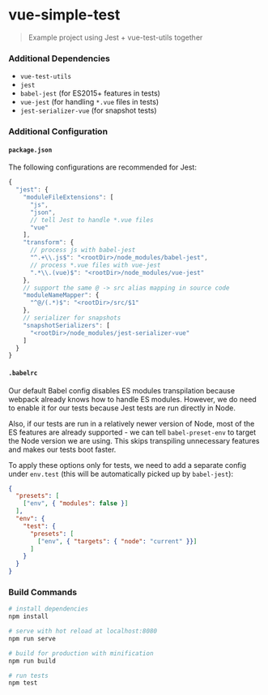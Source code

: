 # vue-simple-test

> Example project using Jest + vue-test-utils together

### Additional Dependencies

- `vue-test-utils`
- `jest`
- `babel-jest` (for ES2015+ features in tests)
- `vue-jest` (for handling `*.vue` files in tests)
- `jest-serializer-vue` (for snapshot tests)

### Additional Configuration

#### `package.json`

The following configurations are recommended for Jest:

``` js
{
  "jest": {
    "moduleFileExtensions": [
      "js",
      "json",
      // tell Jest to handle *.vue files
      "vue"
    ],
    "transform": {
      // process js with babel-jest
      "^.+\\.js$": "<rootDir>/node_modules/babel-jest",
      // process *.vue files with vue-jest
      ".*\\.(vue)$": "<rootDir>/node_modules/vue-jest"
    },
    // support the same @ -> src alias mapping in source code
    "moduleNameMapper": {
      "^@/(.*)$": "<rootDir>/src/$1"
    },
    // serializer for snapshots
    "snapshotSerializers": [
      "<rootDir>/node_modules/jest-serializer-vue"
    ]
  }
}
```

#### `.babelrc`

Our default Babel config disables ES modules transpilation because webpack already knows how to handle ES modules. However, we do need to enable it for our tests because Jest tests are run directly in Node.

Also, if our tests are run in a relatively newer version of Node, most of the ES features are already supported - we can tell `babel-preset-env` to target the Node version we are using. This skips transpiling unnecessary features and makes our tests boot faster.

To apply these options only for tests, we need to add a separate config under `env.test` (this will be automatically picked up by `babel-jest`):

``` json
{
  "presets": [
    ["env", { "modules": false }]
  ],
  "env": {
    "test": {
      "presets": [
        ["env", { "targets": { "node": "current" }}]
      ]
    }
  }
}
```

### Build Commands

``` bash
# install dependencies
npm install

# serve with hot reload at localhost:8080
npm run serve

# build for production with minification
npm run build

# run tests
npm test
```

